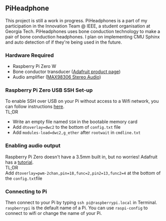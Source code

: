 ## PiHeadphone
This project is still a work in progress. PiHeadphones is a part of my participation in the Innovation Team @ IEEE, a student organisation at Georgia Tech.
PiHeadphones uses bone conduction technology to make a pair of bone conduction headphones. I plan on implementing CMU Sphinx and auto detection of if they're being used in the future.

### Hardware Required
* Raspberry Pi Zero W
* Bone conductor transducer ([Adafruit product page](https://www.adafruit.com/product/1674))
* Audio amplifier  ([MAX98306 Stereo Audio](https://www.adafruit.com/product/987))

### Raspberry Pi Zero USB SSH Set-up
To enable SSH over USB on your Pi without access to a Wifi network, you can follow instructions [here](https://desertbot.io/blog/ssh-into-pi-zero-over-usb). <br>
TL;DR <br>
* Write an empty file named `SSH` in the bootable memory card
* Add `dtoverlay=dwc2` to the bottom of `config.txt` file 
* Add `modules-load=dwc2,g_ether` after `rootwait` in `cmdline.txt`

### Enabling audio output
Raspberry Pi Zero doesn't have a 3.5mm built in, but no worries! Adafruit has a [tutorial](https://learn.adafruit.com/adding-basic-audio-ouput-to-raspberry-pi-zero/pi-zero-pwm-audio). <br>
TL;DR <br>
Add `dtoverlay=pwm-2chan,pin=18,func=2,pin2=13,func2=4` at the bottom of the `config.txt`file

### Connecting to Pi
Then connect to your Pi by typing `ssh pi@raspberrypi.local` in Terminal. `raspberrypi` is the default name of a Pi. You can use `raspi-config` to connect to wifi or change the name of your Pi.
